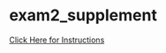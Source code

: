# exam2_supplement

[Click Here for Instructions](https://docs.google.com/document/d/1xAXzwAVZaL_LR-OGywbJEaNO-BWHjE9bx31Zl48nNw0/edit?usp=sharing)
